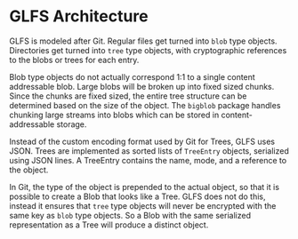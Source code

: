 # GLFS Architecture

GLFS is modeled after Git.
Regular files get turned into `blob` type objects.
Directories get turned into `tree` type objects, with cryptographic references to the blobs or trees for each entry.

Blob type objects do not actually correspond 1:1 to a single content addressable blob.
Large blobs will be broken up into fixed sized chunks.
Since the chunks are fixed sized, the entire tree structure can be determined based on the size of the object.
The `bigblob` package handles chunking large streams into blobs which can be stored in content-addressable storage.

Instead of the custom encoding format used by Git for Trees, GLFS uses JSON.
Trees are implemented as sorted lists of `TreeEntry` objects, serialized using JSON lines.
A TreeEntry contains the name, mode, and a reference to the object.

In Git, the type of the object is prepended to the actual object, so that it is possible to create a Blob that looks like a Tree.
GLFS does not do this, instead it ensures that `tree` type objects will never be encrypted with the same key as `blob` type objects.
So a Blob with the same serialized representation as a Tree will produce a distinct object.

